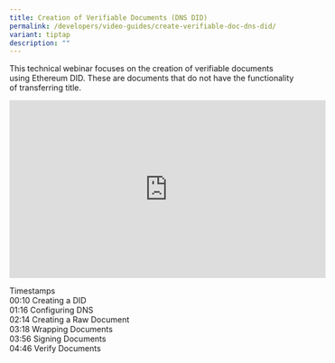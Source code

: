 ```yaml
---
title: Creation of Verifiable Documents (DNS DID)
permalink: /developers/video-guides/create-verifiable-doc-dns-did/
variant: tiptap
description: ""
---
```

<p>This<strong> </strong>technical<strong> </strong>webinar focuses on the
creation of verifiable documents using Ethereum DID. These are documents
that do not have the functionality of transferring title.</p>
<p></p>
<div class="iframe-wrapper">
<iframe height="315" width="560" allowfullscreen="true" frameborder="0" src="https://www.youtube.com/embed/ml0I2EojhN4?si=vr8vI-SuUusXm0OA"></iframe>
</div>
<p></p>
<p>Timestamps
<br>00:10 Creating a DID
<br>01:16 Configuring DNS
<br>02:14 Creating a Raw Document
<br>03:18 Wrapping Documents
<br>03:56 Signing Documents
<br>04:46 Verify Documents
<br>
</p>
